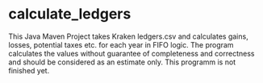 # calculate_ledgers
This Java Maven Project takes Kraken ledgers.csv and calculates gains, losses, potential taxes etc. for each year in FIFO logic.
The program calculates the values without guarantee of completeness and correctness and should be considered as an estimate only.
This programm is not finished yet.
